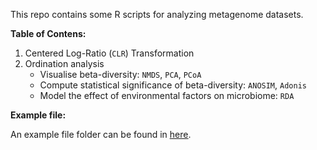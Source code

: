 This repo contains some R scripts for analyzing metagenome datasets.

**Table of Contens:**

1. Centered Log-Ratio (`CLR`) Transformation
2. Ordination analysis
    - Visualise beta-diversity: `NMDS`, `PCA`, `PCoA`
    - Compute statistical significance of beta-diversity: `ANOSIM`, `Adonis`
    - Model the effect of environmental factors on microbiome: `RDA`

**Example file:**

An example file folder can be found in [<u>here</u>](./Example_files/).